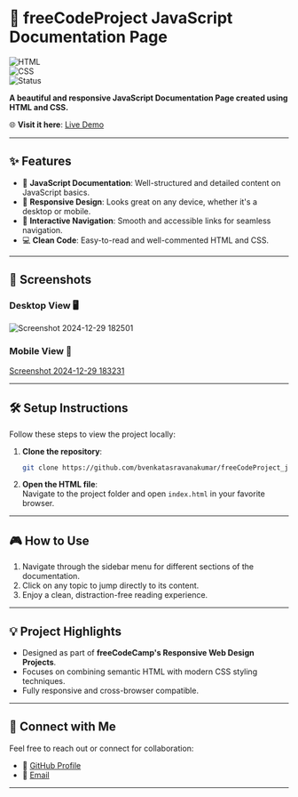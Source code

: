 # 🎨 **freeCodeProject JavaScript Documentation Page**  

![HTML](https://img.shields.io/badge/HTML-5-orange)  
![CSS](https://img.shields.io/badge/CSS-3-blue)  
![Status](https://img.shields.io/badge/Status-Completed-brightgreen)  

**A beautiful and responsive JavaScript Documentation Page created using HTML and CSS.**  

🌐 **Visit it here**: [Live Demo]([https://bvenkatasravankumar.github.io/freeCodeProject_javaScripteDocumentationPage/](https://bvenkatasravankumar.github.io/freeCodeProject_javaScripteDocumentationPage/))

---

## ✨ **Features**

- 📖 **JavaScript Documentation**: Well-structured and detailed content on JavaScript basics.  
- 🎨 **Responsive Design**: Looks great on any device, whether it's a desktop or mobile.  
- 🌟 **Interactive Navigation**: Smooth and accessible links for seamless navigation.  
- 💻 **Clean Code**: Easy-to-read and well-commented HTML and CSS.  

---

## 📸 **Screenshots**  

### Desktop View 🖥️  
![Screenshot 2024-12-29 182501](https://github.com/user-attachments/assets/29589930-8c5b-4961-a9d5-da3a878739ba)


### Mobile View 📱  
[Screenshot 2024-12-29 183231](https://github.com/user-attachments/assets/c5c01fc2-ffcc-4c52-af5f-5a4aa767efc9)


---

## 🛠️ **Setup Instructions**

Follow these steps to view the project locally:  

1. **Clone the repository**:  
   ```bash
   git clone https://github.com/bvenkatasravanakumar/freeCodeProject_javaScripteDocumentationPage.git
   ```
   
2. **Open the HTML file**:  
   Navigate to the project folder and open `index.html` in your favorite browser.
---

## 🎮 **How to Use**

1. Navigate through the sidebar menu for different sections of the documentation.  
2. Click on any topic to jump directly to its content.  
3. Enjoy a clean, distraction-free reading experience.  
---

## 💡 **Project Highlights**

- Designed as part of **freeCodeCamp's Responsive Web Design Projects**.  
- Focuses on combining semantic HTML with modern CSS styling techniques.  
- Fully responsive and cross-browser compatible.
---

## 🔗 **Connect with Me**  

Feel free to reach out or connect for collaboration:  

- 💼 [GitHub Profile](https://github.com/bvenkatasravanakumar)  
- 📧 [Email](mailto:venkatsravankumar2001@gmail.com)  
---
